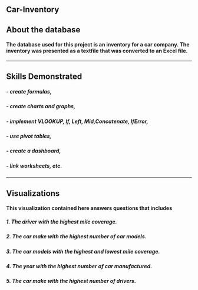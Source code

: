 ## Car-Inventory
## About the database
#### The database used for this project is an inventory for a car company. The inventory was presented as a textfile that was converted to an Excel file. 
-------
## Skills Demonstrated
##### - create formulas,
##### - create charts and graphs,
##### - implement VLOOKUP, If, Left, Mid,Concatenate, IfError,
##### - use pivot tables,
##### - create a dashboard,
##### - link worksheets, etc.
------
## Visualizations
#### This visualization contained here answers questions that includes
##### 1. The driver with the highest mile coverage.
##### 2. The car make with the highest number of car models.
##### 3. The car models with the highest and lowest mile coverage.
##### 4. The year with the highest number of car manufactured. 
##### 5. The car make with the highest number of drivers. 
